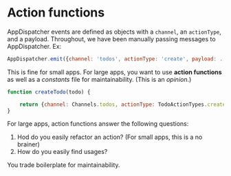 # Action functions

AppDispatcher events are defined as objects with a `channel`, an `actionType`, and a payload.
Throughout, we have been manually passing messages to AppDispatcher. Ex:

```javascript
AppDispatcher.emit({channel: 'todos', actionType: 'create', payload: ...})
```

This is fine for small apps. For large apps, you want to use **action functions**
as well as a *constants* file for maintainability. (This is an *opinion*.)

```javascript
function createTodo(todo) {

    return {channel: Channels.todos, actionType: TodoActionTypes.create, payload: todo}
}
```

For large apps, action functions answer the following questions:

1. Hod do you easily refactor an action? (For small apps, this is a no brainer)
2. How do you easily find usages?

You trade boilerplate for maintainability.
